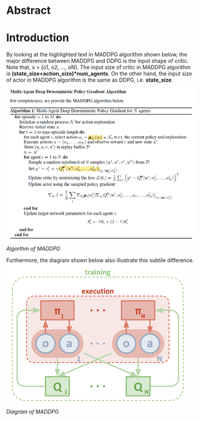 [maddpg_algorithm]: https://github.com/Brandon-HY-Lin/deep-reinforcement-learning/blob/master/p3_collab-compet/MADDPG/picures/maddpg_algorithm.png "Algorithm of MADDPG"

[maddpg_digram]: https://github.com/Brandon-HY-Lin/deep-reinforcement-learning/blob/master/p3_collab-compet/MADDPG/picures/maddpg_diagram.png "Diagram of MADDPG"


# Abstract

# Introduction
By looking at the highlighted text in MADDPG algorithm shown below, the major difference between MADDPG and DDPG is the input shape of critic. Note that, x = \[o1, o2, ..., oN\]. The input size of critic in MADDPG algorithm is __(state_size+action_size)*num_agents__. On the other hand, the input size of actor in MADDPG algorithm is the same as DDPG, i.e. __state_size__.

![Algorithm of MADDPG][maddpg_algorithm]
*Algorthm of MADDPG*


Furthermore, the diagram shown below also illustrate this subtile difference.
![Diagram of MADDPG][maddpg_digram]
*Diagram of MADDPG*
